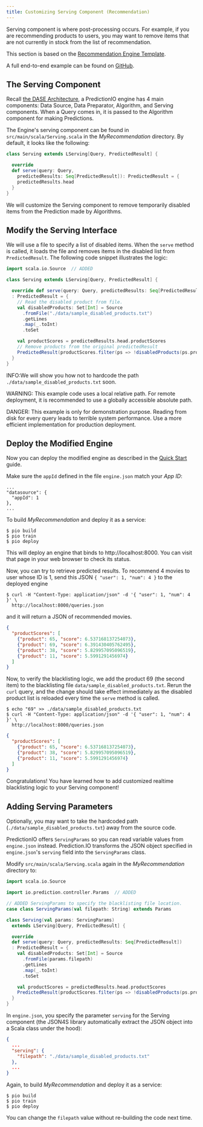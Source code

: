 ```yaml
---
title: Customizing Serving Component (Recommendation)
---
```


Serving component is where post-processing occurs. For example, if you are
recommending products to users, you may want to remove items that are not
currently in stock from the list of recommendation.

This section is based on the [Recommendation Engine Template](quickstart.html).

A full end-to-end example can be found on
[GitHub](https://github.com/PredictionIO/PredictionIO/tree/master/examples/scala-parallel-recommendation-custom-serving).

<!--
This section demonstrates how to add a custom filtering logic to exclude a list
of blacklisted movies from the [Movie Recommendation Engine](/quickstart.html)
based on the Recommendation Engine Template. It is highly recommended to go
through the Quckstart guide first.

Complete code example can be found in
`examples/scala-parallel-recommendation-howto`.

If you simply want to use this customized code, you can skip to the last section.
-->

## The Serving Component

Recall [the DASE Architecture](../start/engines.html), a PredictionIO engine has
4 main components: Data Source, Data Preparator, Algorithm, and Serving
components. When a Query comes in, it is passed to the Algorithm component for
making Predictions.

The Engine's serving component can be found in `src/main/scala/Serving.scala` in
the *MyRecommendation* directory. By default, it looks like the following:

```scala
class Serving extends LServing[Query, PredictedResult] {

  override
  def serve(query: Query,
    predictedResults: Seq[PredictedResult]): PredictedResult = {
    predictedResults.head
  }
}
```

We will customize the Serving component to remove temporarily disabled items
from the Prediction made by Algorithms.

## Modify the Serving Interface

We will use a file to specify a list of disabled items. When the `serve` method
is called, it loads the file and removes items in the disabled list from
`PredictedResult`. The following code snippet illustrates the logic:

```scala
import scala.io.Source  // ADDED

class Serving extends LServing[Query, PredictedResult] {

  override def serve(query: Query, predictedResults: Seq[PredictedResult])
  : PredictedResult = {
    // Read the disabled product from file.
    val disabledProducts: Set[Int] = Source
      .fromFile("./data/sample_disabled_products.txt")
      .getLines
      .map(_.toInt)
      .toSet

    val productScores = predictedResults.head.productScores
    // Remove products from the original predictedResult
    PredictedResult(productScores.filter(ps => !disabledProducts(ps.product)))
  }
}
```
INFO:We will show you how not to hardcode the path
`./data/sample_disabled_products.txt` soon.

WARNING: This example code uses a local relative path. For remote deployment, it is
recommended to use a globally accessible absolute path.

DANGER: This example is only for demonstration purpose. Reading from disk for every
query leads to terrible system performance. Use a more efficient
implementation for production deployment.

## Deploy the Modified Engine

Now you can deploy the modified engine as described in the [Quick
Start](/recommendation/quickstart.html) guide.

Make sure the `appId` defined in the file `engine.json` match your *App ID*:

```
...
"datasource": {
  "appId": 1
},
...
```

To build *MyRecommendation* and deploy it as a service:

```
$ pio build
$ pio train
$ pio deploy
```

This will deploy an engine that binds to http://localhost:8000. You can visit
that page in your web browser to check its status.

Now, you can try to retrieve predicted results. To recommend 4 movies to user
whose ID is 1, send this JSON `{ "user": 1, "num": 4 }` to the deployed
engine

```
$ curl -H "Content-Type: application/json" -d '{ "user": 1, "num": 4 }' \
  http://localhost:8000/queries.json
```

and it will return a JSON of recommended movies.

```json
{
  "productScores": [
    {"product": 65, "score": 6.537168137254073},
    {"product": 69, "score": 6.391430405762495},
    {"product": 38, "score": 5.829957095096519},
    {"product": 11, "score": 5.5991291456974}
  ]
}
```

Now, to verify the blacklisting logic, we add the product 69 (the second item)
to the blacklisting file `data/sample_disabled_products.txt`. Rerun the `curl`
query, and the change should take effect immediately as the disabled product
list is reloaded every time the `serve` method is called.

```
$ echo "69" >> ./data/sample_disabled_products.txt
$ curl -H "Content-Type: application/json" -d '{ "user": 1, "num": 4 }' \
  http://localhost:8000/queries.json
```

```json
{
  "productScores": [
    {"product": 65, "score": 6.537168137254073},
    {"product": 38, "score": 5.829957095096519},
    {"product": 11, "score": 5.5991291456974}
  ]
}
```

Congratulations! You have learned how to add customized realtime blacklisting
logic to your Serving component!

## Adding Serving Parameters

Optionally, you may want to take the hardcoded path
(`./data/sample_disabled_products.txt`) away from the source code.

PredictionIO offers `ServingParams` so you can read variable values from
`engine.json` instead. Prediction.IO transforms the JSON object specified in
`engine.json`'s `serving` field into the `ServingParams` class.

Modify `src/main/scala/Serving.scala` again in the *MyRecommendation*
directory to:

```scala
import scala.io.Source

import io.prediction.controller.Params  // ADDED

// ADDED ServingParams to specify the blacklisting file location.
case class ServingParams(val filepath: String) extends Params

class Serving(val params: ServingParams)
  extends LServing[Query, PredictedResult] {

  override
  def serve(query: Query, predictedResults: Seq[PredictedResult])
  : PredictedResult = {
    val disabledProducts: Set[Int] = Source
      .fromFile(params.filepath)
      .getLines
      .map(_.toInt)
      .toSet

    val productScores = predictedResults.head.productScores
    PredictedResult(productScores.filter(ps => !disabledProducts(ps.product)))
  }
}
```

In `engine.json`, you specify the parameter `serving` for the Serving component
(the JSON4S library automatically extract the JSON object into a Scala class
under the hood):

```json
{
  ...
  "serving": {
    "filepath": "./data/sample_disabled_products.txt"
  },
  ...
}
```

Again, to build *MyRecommendation* and deploy it as a service:

```
$ pio build
$ pio train
$ pio deploy
```

You can change the `filepath` value without re-building the code next time.
